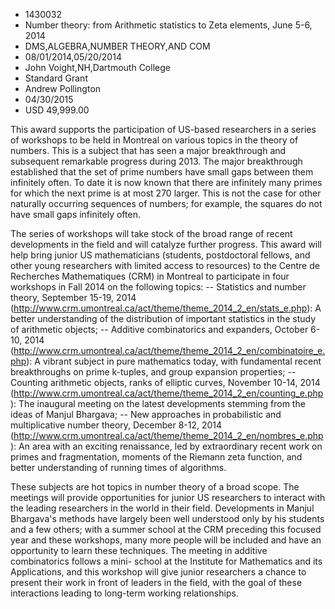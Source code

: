 
* 1430032
* Number theory: from Arithmetic statistics to Zeta elements, June 5-6, 2014
* DMS,ALGEBRA,NUMBER THEORY,AND COM
* 08/01/2014,05/20/2014
* John Voight,NH,Dartmouth College
* Standard Grant
* Andrew Pollington
* 04/30/2015
* USD 49,999.00

This award supports the participation of US-based researchers in a series of
workshops to be held in Montreal on various topics in the theory of numbers.
This is a subject that has seen a major breakthrough and subsequent remarkable
progress during 2013. The major breakthrough established that the set of prime
numbers have small gaps between them infinitely often. To date it is now known
that there are infinitely many primes for which the next prime is at most 270
larger. This is not the case for other naturally occurring sequences of numbers;
for example, the squares do not have small gaps infinitely often.

The series of workshops will take stock of the broad range of recent
developments in the field and will catalyze further progress. This award will
help bring junior US mathematicians (students, postdoctoral fellows, and other
young researchers with limited access to resources) to the Centre de Recherches
Mathematiques (CRM) in Montreal to participate in four workshops in Fall 2014 on
the following topics: -- Statistics and number theory, September 15-19, 2014
(http://www.crm.umontreal.ca/act/theme/theme_2014_2_en/stats_e.php): A better
understanding of the distribution of important statistics in the study of
arithmetic objects; -- Additive combinatorics and expanders, October 6-10, 2014
(http://www.crm.umontreal.ca/act/theme/theme_2014_2_en/combinatoire_e.php): A
vibrant subject in pure mathematics today, with fundamental recent breakthroughs
on prime k-tuples, and group expansion properties; -- Counting arithmetic
objects, ranks of elliptic curves, November 10-14, 2014
(http://www.crm.umontreal.ca/act/theme/theme_2014_2_en/counting_e.php): The
inaugural meeting on the latest developments stemming from the ideas of Manjul
Bhargava; -- New approaches in probabilistic and multiplicative number theory,
December 8-12, 2014
(http://www.crm.umontreal.ca/act/theme/theme_2014_2_en/nombres_e.php): An area
with an exciting renaissance, led by extraordinary recent work on primes and
fragmentation, moments of the Riemann zeta function, and better understanding of
running times of algorithms.

These subjects are hot topics in number theory of a broad scope. The meetings
will provide opportunities for junior US researchers to interact with the
leading researchers in the world in their field. Developments in Manjul
Bhargava's methods have largely been well understood only by his students and a
few others; with a summer school at the CRM preceding this focused year and
these workshops, many more people will be included and have an opportunity to
learn these techniques. The meeting in additive combinatorics follows a mini-
school at the Institute for Mathematics and its Applications, and this workshop
will give junior researchers a chance to present their work in front of leaders
in the field, with the goal of these interactions leading to long-term working
relationships.
